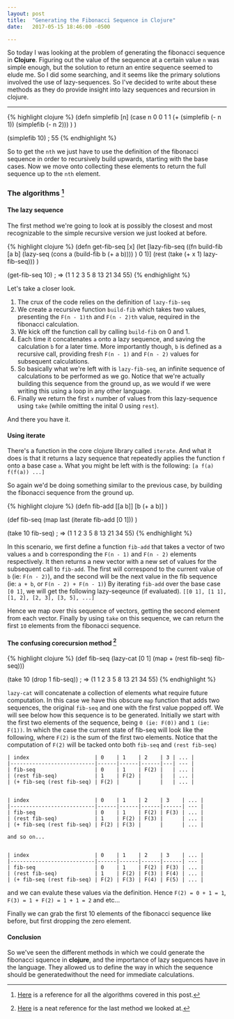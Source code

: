```yaml
---
layout: post
title:  "Generating the Fibonacci Sequence in Clojure"
date:   2017-05-15 18:46:00 -0500

---
```


So today I was looking at the problem of generating the fibonacci sequence in **Clojure**. Figuring out the value of the sequence at a certain value `n` was simple enough, but the solution to return an entire sequence seemed to elude me. So I did some searching, and it seems like the primary solutions involved the use of lazy-sequences. So I've decided to write about these methods as they do provide insight into lazy sequences and recursion in clojure.

-------------
{% highlight clojure %}
(defn simplefib [n]
 (case n
   0 0
   1 1
   (+ (simplefib (- n 1)) (simplefib (- n 2)))
 )
)

(simplefib 10)
; 55
{% endhighlight %}

So to get the `nth` we just have to use the definition of the fibonacci sequence in order to recursively build upwards, starting with the base cases. Now we move onto collecting these elements to return the full sequence up to the `nth` element.

### The algorithms [^all]
#### The lazy sequence

The first method we're going to look at is possibly the closest and most recognizable to the simple recursive version we just looked at before.

{% highlight clojure %}
(defn get-fib-seq [x]
  (let [lazy-fib-seq
  ((fn build-fib [a b]
      (lazy-seq (cons a (build-fib b (+ a b))))
  ) 0 1)]
  (rest (take (+ x 1) lazy-fib-seq)))
)

(get-fib-seq 10)
; => (1 1 2 3 5 8 13 21 34 55)
{% endhighlight %}

Let's take a closer look.
1. The crux of the code relies on the definition of `lazy-fib-seq`
2. We create a recursive function `build-fib` which takes two values, presenting the `F(n - 1)th` and `F(n - 2)th` value, required in the fibonacci calculation.
3. We kick off the function call by calling `build-fib` on 0 and 1.
4. Each time it concatenates `a` onto a lazy sequence, and saving the calculation `b` for a later time. More importantly though, `b` is defined as a recursive call, providing fresh `F(n - 1)` and `F(n - 2)` values for subsequent calculations.
5. So basically what we're left with is `lazy-fib-seq`, an infinite sequence of calculations to be performed as we go. Notice that we're actually building this sequence from the ground up, as we would if we were writing this using a loop in any other language.
6. Finally we return the first `x` number of values from this lazy-sequence using `take` (while omitting the inital 0 using `rest`).

And there you have it.


#### Using iterate

There's a function in the core clojure library called `iterate`. And what it does is that it returns a lazy sequence that repeatedly applies the function `f` onto a base case `a`.
What you might be left with is the following:
`[a f(a) f(f(a)) ...]`

So again we'd be doing something similar to the previous case, by building the fibonacci sequence from the ground up.

{% highlight clojure %}
(defn fib-add [[a b]]
  [b (+ a b)]
)

(def fib-seq
  (map last (iterate fib-add [0 1]))
)

(take 10 fib-seq)
; => (1 1 2 3 5 8 13 21 34 55)
{% endhighlight %}

In this scenario, we first define a function `fib-add` that takes a vector of two values `a` and `b` corresponding the `F(n - 1)` and `F(n - 2)` elements respectively. It then returns a new vector with a new set of values for the subsequent call to `fib-add`. The first will correspond to the current value of `b` (ie: `F(n - 2)`), and the second will be the next value in the fib sequence (ie: `a + b`, or `F(n - 2) + F(n - 1)`) By iterating `fib-add` over the base case `[0 1]`, we will get the following lazy-seqeunce (if evaluated).
`[[0 1], [1 1], [1, 2], [2, 3], [3, 5], ...]`

Hence we map over this sequence of vectors, getting the second element from each vector.
Finally by using `take` on this sequence, we can return the first `10` elements from the fibonacci sequence.

#### The confusing corecursion method [^corecursion]

[^corecursion]: [Here](http://squirrel.pl/blog/2010/07/26/corecursion-in-clojure/) is a neat reference for the last method we looked at.

{% highlight clojure %}
(def fib-seq
  (lazy-cat [0 1] (map + (rest fib-seq) fib-seq)))

(take 10 (drop 1 fib-seq))
; => (1 1 2 3 5 8 13 21 34 55)
{% endhighlight %}

`lazy-cat` will concatenate a collection of elements what require future computation. In this case we have this obscure `map` function that adds two sequences, the original `fib-seq` and one with the first value popped off.
We will see below how this sequence is to be generated.
Initially we start with the first two elements of the sequence, being `0 (ie: F(0))` and `1 (ie: F(1))`.
In which the case the current state of fib-seq will look like the following, where `F(2)` is the sum of the first two elements. Notice that the computation of `F(2)` will be tacked onto both `fib-seq` and `(rest fib-seq)`

```
| index                     | 0    | 1    | 2    | 3 | ... |
|---------------------------|------|------|------|---| --- |
| fib-seq                   | 0    | 1    | F(2) |   | ... |
| (rest fib-seq)            | 1    | F(2) |      |   | ... |
| (+ fib-seq (rest fib-seq) | F(2) |      |      |   | ... |


| index                     | 0    | 1    | 2    | 3    | ... |
|---------------------------|------|------|------|------| --- |
| fib-seq                   | 0    | 1    | F(2) | F(3) | ... |
| (rest fib-seq)            | 1    | F(2) | F(3) |      | ... |
| (+ fib-seq (rest fib-seq) | F(2) | F(3) |      |      | ... |

and so on...


| index                     | 0    | 1    | 2    | 3    | ... |
|---------------------------|------|------|------|------| --- |
| fib-seq                   | 0    | 1    | F(2) | F(3) | ... |
| (rest fib-seq)            | 1    | F(2) | F(3) | F(4) | ... |
| (+ fib-seq (rest fib-seq) | F(2) | F(3) | F(4) | F(5) | ... |

```

and we can evalute these values via the definition.
Hence `F(2) = 0 + 1 = 1`, `F(3) = 1 + F(2) = 1 + 1 = 2` and etc...

Finally we can grab the first 10 elements of the fibonacci sequence like before, but first dropping
the zero element.

#### Conclusion
So we've seen the different methods in which we could generate the fibonacci squence in **clojure**, and the importance of lazy sequences have in the language. They allowed us to define the way in which the sequence should be generatedwithout the need for immediate calculations.

[^all]: [Here](https://en.wikibooks.org/wiki/Clojure_Programming/Examples/Lazy_Fibonacci) is a reference for all the algorithms covered in this post.


